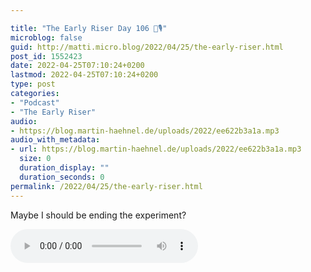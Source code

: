 ```yaml
---

title: "The Early Riser Day 106 🌅🎙"
microblog: false
guid: http://matti.micro.blog/2022/04/25/the-early-riser.html
post_id: 1552423
date: 2022-04-25T07:10:24+0200
lastmod: 2022-04-25T07:10:24+0200
type: post
categories:
- "Podcast"
- "The Early Riser"
audio:
- https://blog.martin-haehnel.de/uploads/2022/ee622b3a1a.mp3
audio_with_metadata:
- url: https://blog.martin-haehnel.de/uploads/2022/ee622b3a1a.mp3
  size: 0
  duration_display: ""
  duration_seconds: 0
permalink: /2022/04/25/the-early-riser.html
---
```

Maybe I should be ending the experiment?

<audio controls="controls" src="https://blog.martin-haehnel.de/uploads/2022/ee622b3a1a.mp3" preload="metadata" />
